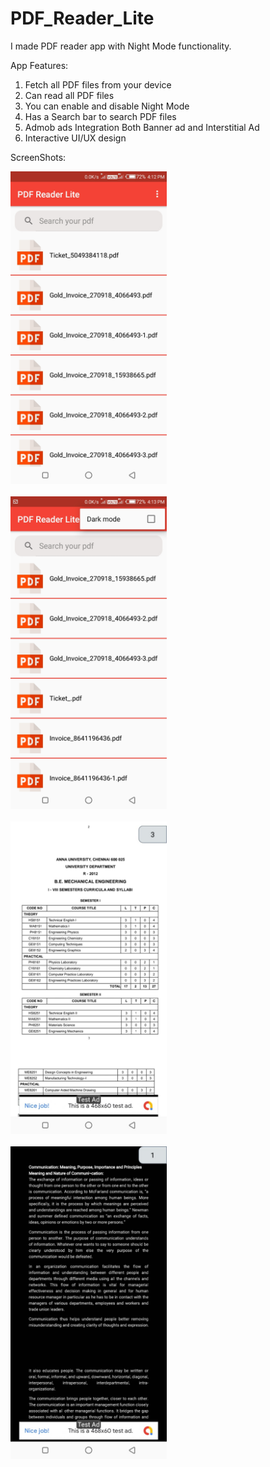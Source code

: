 # PDF_Reader_Lite

I made PDF reader app with Night Mode functionality.

App Features:
1. Fetch all PDF files from your device
2. Can read all PDF files
3. You can enable and disable Night Mode 
4. Has a Search bar to search PDF files
5. Admob ads Integration
Both Banner ad and Interstitial Ad
6.  Interactive UI/UX design


ScreenShots:



<img src="https://github.com/KingSujeet/PDF_Reader_Lite/blob/master/WhatsApp%20Image%202020-07-14%20at%202.33.09%20PM.jpeg" width="250">
<br><br>



<img src="https://github.com/KingSujeet/PDF_Reader_Lite/blob/master/WhatsApp%20Image%202020-07-14%20at%202.33.09%20PM%20(1).jpeg" width="250">
<br><br>



<img src="https://github.com/KingSujeet/PDF_Reader_Lite/blob/master/WhatsApp%20Image%202020-07-14%20at%202.33.09%20PM%20(3).jpeg" width="250">
<br><br>



<img src="https://github.com/KingSujeet/PDF_Reader_Lite/blob/master/WhatsApp%20Image%202020-07-14%20at%202.33.09%20PM%20(4).jpeg" width="250">
